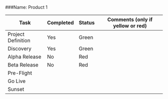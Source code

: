 ###Name: Product 1

Task | Completed | Status | Comments (only if yellow or red)
------------ | ------------- | ------------- | -------------
Project Definition | Yes | Green |
Discovery | Yes | Green | 
Alpha Release | No | Red | 
Beta Release | No | Red | 
Pre-Flight ||
Go Live ||
Sunset ||
